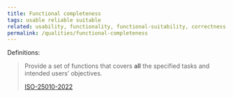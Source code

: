 ```yaml
---
title: Functional completeness
tags: usable reliable suitable
related: usability, functionality, functional-suitability, correctness
permalink: /qualities/functional-completeness
---
```


Definitions:

>Provide a set of functions that covers **all** the specified tasks and intended users’ objectives.
>
>[ISO-25010-2022](/references/#iso-25010-2022)



